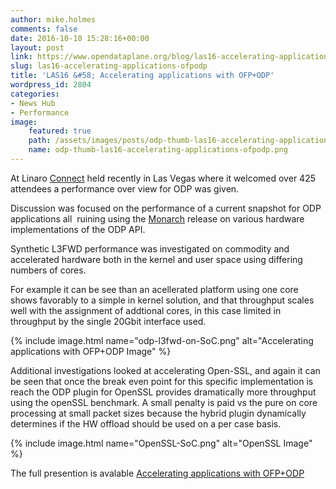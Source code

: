 ```yaml
---
author: mike.holmes
comments: false
date: 2016-10-10 15:28:16+00:00
layout: post
link: https://www.opendataplane.org/blog/las16-accelerating-applications-ofpodp/
slug: las16-accelerating-applications-ofpodp
title: 'LAS16 &#58;	Accelerating applications with OFP+ODP'
wordpress_id: 2804
categories:
- News Hub
- Performance
image:
    featured: true
    path: /assets/images/posts/odp-thumb-las16-accelerating-applications-ofpodp.png
    name: odp-thumb-las16-accelerating-applications-ofpodp.png
---
```


At Linaro [Connect](http://connect.linaro.org/las16/) held recently in Las Vegas where it welcomed over 425 attendees a performance over view for ODP was given.

Discussion was focused on the performance of a current snapshot for ODP applications all  ruining using the [Monarch](http://opendataplane.org/odp-long-term-support-lts-release/) release on various hardware implementations of the ODP API.

Synthetic L3FWD performance was investigated on commodity and accelerated hardware both in the kernel and user space using differing numbers of cores.

For example it can be see than an acellerated platform using one core shows favorably to a simple in kernel solution, and that throughput scales well with the assignment of addtional cores, in this case limited in throughput by the single 20Gbit interface used.

{% include image.html name="odp-l3fwd-on-SoC.png" alt="Accelerating applications with OFP+ODP Image" %}

Additional investigations looked at accelerating Open-SSL, and again it can be seen that once the break even point for this specific implementation is reach the ODP plugin for OpenSSL provides dramatically more throughput using the openSSL benchmark. A small penalty is paid vs the pure on core processing at small packet sizes because the hybrid plugin dynamically determines if the HW offload should be used on a per case basis.

{% include image.html name="OpenSSL-SoC.png" alt="OpenSSL Image" %}


The full presention is avalable [Accelerating applications with OFP+ODP](http://connect.linaro.org/resource/las16/las16-401/)
